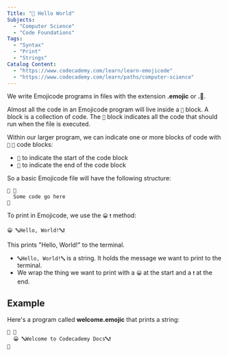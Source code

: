 ```yaml
---
Title: "🏁 Hello World"
Subjects:
  - "Computer Science"
  - "Code Foundations"
Tags:
  - "Syntax"
  - "Print"
  - "Strings"
Catalog Content:
  - "https://www.codecademy.com/learn/learn-emojicode"
  - "https://www.codecademy.com/learn/paths/computer-science"
---
```


We write Emojicode programs in files with the extension **.emojic** or **.🍇**.

Almost all the code in an Emojicode program will live inside a `🏁` block. A block is a collection of code. The `🏁` block indicates all the code that should run when the file is executed.

Within our larger program, we can indicate one or more blocks of code with `🍇` `🍉` code blocks:

- `🍇` to indicate the start of the code block
- `🍉` to indicate the end of the code block

So a basic Emojicode file will have the following structure:

```
🏁 🍇
  Some code go here
🍉
```

To print in Emojicode, we use the `😀` `❗️` method:

```
😀 🔤Hello, World!🔤❗️
```

This prints "Hello, World!" to the terminal.

- `🔤Hello, World!🔤` is a string. It holds the message we want to print to the terminal.
- We wrap the thing we want to print with a `😀` at the start and a `❗️` at the end.

## Example

Here's a program called **welcome.emojic** that prints a string:

```emojic
🏁 🍇
  😀 🔤Welcome to Codecademy Docs🔤❗️
🍉
```
